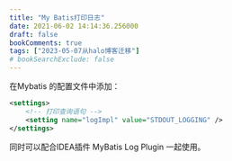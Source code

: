 ```yaml
---
title: "My Batis打印日志"
date: 2021-06-02 14:14:36.256000
draft: false
bookComments: true
tags: ["2023-05-07从halo博客迁移"]
# bookSearchExclude: false
---
```

在Mybatis 的配置文件中添加：

```xml
<settings>
    <!-- 打印查询语句 -->
    <setting name="logImpl" value="STDOUT_LOGGING" />
</settings>

```

同时可以配合IDEA插件 MyBatis Log Plugin 一起使用。
